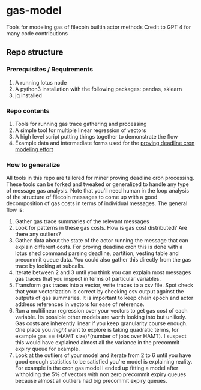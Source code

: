 # gas-model
Tools for modeling gas of filecoin builtin actor methods
Credit to GPT 4 for many code contributions 

## Repo structure

### Prerequisites / Requirements
1. A running lotus node
2. A python3 installation with the following packages: pandas, sklearn
3. jq installed 

### Repo contents

1. Tools for running gas trace gathering and processing
2. A simple tool for multiple linear regression of vectors
3. A high level script putting things together to demonstrate the flow
4. Example data and intermediate forms used for the [proving deadline cron modeling effort](https://github.com/filecoin-project/FIPs/discussions/761)

### How to generalize

All tools in this repo are tailored for miner proving deadline cron processing. These tools can be forked and tweaked or generalized to handle any type of message gas analysis.  Note that you'll need human in the loop analysis of the structure of filecoin messages to come up with a good decomposition of gas costs in terms of individual messages.  The general flow is:
  1. Gather gas trace summaries of the relevant messages
  2. Look for patterns in these gas costs.  How is gas cost distributed? Are there any outliers?  
  3. Gather data about the state of the actor running the message that can explain different costs.  For proving deadline cron this is done with a lotus shed command parsing deadline, partition, vesting table and precommit queue data.  You could also gather this directly from the gas trace by looking at subcalls.
  4. Iterate between 2 and 3 until you think you can explain most messages gas traces that you inspect in terms of particular variables.
  5. Transform gas traces into a vector, write traces to a csv file.  Spot check that your vectorization is correct by checking csv output against the outputs of gas summaries.  It is important to keep chain epoch and actor address references in vectors for ease of reference.
  6. Run a multilinear regression over your vectors to get gas cost of each variable.  Its possible other models are worth looking into but unlikely.  Gas costs are inherently linear if you keep granularity course enough.  One place you *might* want to explore is taking quadratic terms, for example gas == (HAMT size)*(number of jobs over HAMT).  I suspect this would have explained almost all the variance in the precommit expiry queue for example.
  7. Look at the outliers of your model and iterate from 2 to 6 until you have good enough statistics to be satisfied you're model is explaining reality.  For example in the cron gas model I ended up fitting a model after witholding the 5% of vectors with non zero precommit expiry queues because almost all outliers had big precommit expiry queues.
